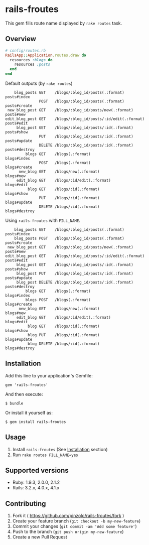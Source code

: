 # rails-froutes

This gem fills route name displayed by `rake routes` task.

## Overview

```ruby
# config/routes.rb
RailsApp::Application.routes.draw do
  resources :blogs do
    resources :posts
  end
end
```

Default outputs (by `rake routes`)

```
    blog_posts GET    /blogs/:blog_id/posts(.:format)          posts#index
               POST   /blogs/:blog_id/posts(.:format)          posts#create
 new_blog_post GET    /blogs/:blog_id/posts/new(.:format)      posts#new
edit_blog_post GET    /blogs/:blog_id/posts/:id/edit(.:format) posts#edit
     blog_post GET    /blogs/:blog_id/posts/:id(.:format)      posts#show
               PUT    /blogs/:blog_id/posts/:id(.:format)      posts#update
               DELETE /blogs/:blog_id/posts/:id(.:format)      posts#destroy
         blogs GET    /blogs(.:format)                         blogs#index
               POST   /blogs(.:format)                         blogs#create
      new_blog GET    /blogs/new(.:format)                     blogs#new
     edit_blog GET    /blogs/:id/edit(.:format)                blogs#edit
          blog GET    /blogs/:id(.:format)                     blogs#show
               PUT    /blogs/:id(.:format)                     blogs#update
               DELETE /blogs/:id(.:format)                     blogs#destroy
```

Using `rails-froutes` with `FILL_NAME`.

```
    blog_posts GET    /blogs/:blog_id/posts(.:format)          posts#index
    blog_posts POST   /blogs/:blog_id/posts(.:format)          posts#create
 new_blog_post GET    /blogs/:blog_id/posts/new(.:format)      posts#new
edit_blog_post GET    /blogs/:blog_id/posts/:id/edit(.:format) posts#edit
     blog_post GET    /blogs/:blog_id/posts/:id(.:format)      posts#show
     blog_post PUT    /blogs/:blog_id/posts/:id(.:format)      posts#update
     blog_post DELETE /blogs/:blog_id/posts/:id(.:format)      posts#destroy
         blogs GET    /blogs(.:format)                         blogs#index
         blogs POST   /blogs(.:format)                         blogs#create
      new_blog GET    /blogs/new(.:format)                     blogs#new
     edit_blog GET    /blogs/:id/edit(.:format)                blogs#edit
          blog GET    /blogs/:id(.:format)                     blogs#show
          blog PUT    /blogs/:id(.:format)                     blogs#update
          blog DELETE /blogs/:id(.:format)                     blogs#destroy
```

## Installation

Add this line to your application's Gemfile:

    gem 'rails-froutes'

And then execute:

    $ bundle

Or install it yourself as:

    $ gem install rails-froutes

## Usage

1. Install `rails-froutes` (See [Installation](#installation) section)
1. Run `rake routes FILL_NAME=yes`

## Supported versions

- Ruby: 1.9.3, 2.0.0, 2.1.2
- Rails: 3.2.x, 4.0.x, 4.1.x

## Contributing

1. Fork it ( https://github.com/pinzolo/rails-froutes/fork )
2. Create your feature branch (`git checkout -b my-new-feature`)
3. Commit your changes (`git commit -am 'Add some feature'`)
4. Push to the branch (`git push origin my-new-feature`)
5. Create a new Pull Request

